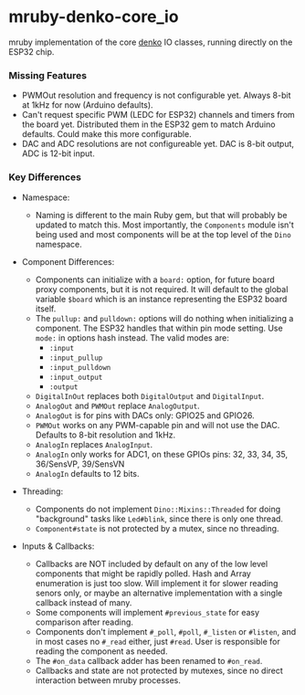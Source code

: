 # mruby-denko-core_io

mruby implementation of the core [denko](https://github.com/denko-rb/denko) IO classes, running directly on the ESP32 chip.

### Missing Features

* PWMOut resolution and frequency is not configurable yet. Always 8-bit at 1kHz for now (Arduino defaults).
* Can't request specific PWM (LEDC for ESP32) channels and timers from the board yet. Distributed them in the ESP32 gem to match Arduino defaults. Could make this more configurable.
* DAC and ADC resolutions are not configureable yet. DAC is 8-bit output, ADC is 12-bit input.

### Key Differences

* Namespace:
  * Naming is different to the main Ruby gem, but that will probably be updated to match this. Most importantly, the `Components` module isn't being used and most components will be at the top level of the `Dino` namespace.

* Component Differences:
  * Components can initialize with a `board:` option, for future board proxy components, but it is not required. It will default to the global variable `$board` which is an instance representing the ESP32 board itself.
  * The `pullup:` and `pulldown:` options will do nothing when initializing a component. The ESP32 handles that within pin mode setting. Use `mode:` in options hash instead. The valid modes are:
     * `:input`
     * `:input_pullup`
     * `:input_pulldown`
     * `:input_output`
     * `:output`
  * `DigitalInOut` replaces both `DigitalOutput` and `DigitalInput`.
  * `AnalogOut` and `PWMOut` replace `AnalogOutput`.
  * `AnalogOut` is for pins with DACs only: GPIO25 and GPIO26.
  * `PWMOut` works on any PWM-capable pin and will not use the DAC. Defaults to 8-bit resolution and 1kHz.
  * `AnalogIn` replaces `AnalogInput`.
  * `AnalogIn` only works for ADC1, on these GPIOs pins: 32, 33, 34, 35, 36/SensVP, 39/SensVN
  * `AnalogIn` defaults to 12 bits.

* Threading:
  * Components do not implement `Dino::Mixins::Threaded` for doing "background" tasks like `Led#blink`, since there is only one thread.
  * `Component#state` is not protected by a mutex, since no threading.
  
* Inputs & Callbacks:
  * Callbacks are NOT included by default on any of the low level components that might be rapidly polled. Hash and Array enumeration is just too slow. Will implement it for slower reading senors only, or maybe an alternative implementation with a single callback instead of many.
  * Some components will implement `#previous_state` for easy comparison after reading.
  * Components don't implement `#_poll`, `#poll`, `#_listen` or `#listen`, and in most cases no `#_read` either, just `#read`. User is responsible for reading the component as needed.
  * The `#on_data` callback adder has been renamed to `#on_read`.
  * Callbacks and state are not protected by mutexes, since no direct interaction between mruby processes.
